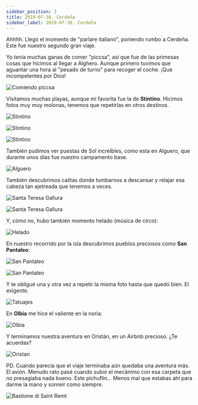 ```yaml
---
sidebar_position: 3
title: 2019-07-30. Cerdeña
sidebar_label: 2019-07-30. Cerdeña
---
```


Ahhhh. Llegó el momento de "parlare italiano", poniendo rumbo a Cerdeña. Este fue nuestro segundo gran viaje.

Yo tenía muchas ganas de comer "piccsa", así que fue de las primesas cosas que hicimos al llegar a Alghero. Aunque primero tuvimos que aguantar una hora al "pesado de turno" para recoger el coche. ¡Que incompetentes por Dios!

![Comiendo piccsa](./foto1.jpg)

Visitamos muchas playas, aunque mi favorita fue la de **Stintino**. Hicimos fotos muy muy molonas, tenemos que repetirlas en otros destinos.

![Stintino](./foto2.jpg)

![Stintino](./foto3.jpg)

![Stintino](./foto4.jpg)

También pudimos ver puestas de Sol increíbles, como esta en Alguero, que durante unos días fue nuestro campamento base.

![Alguero](./foto5.jpg)

También descubrimos calitas donde tumbarnos a descansar y relajar esa cabeza tan ajetreada que tenemos a veces.

![Santa Teresa Gallura](./foto6.jpg)

![Santa Teresa Gallura](./foto7.jpg)

Y, cómo no, hubo también momento helado (música de circo):

![Helado](./foto8.jpg)

En nuestro recorrido por la isla descubrimos pueblos preciosos como **San Pantaleo**:

![San Pantaleo](./foto9.jpg)

![San Pantaleo](./foto10.jpg)

Y te obligué una y otra vez a repetir la misma foto hasta que quedó bien. El exigente.

![Tatuajes](./foto11.jpg)

En **Olbia** me hice el valiente en la noria:

![Olbia](./foto12.jpg)

Y terminamos nuestra aventura en Oristán, en un Airbnb precioso. ¿Te acuerdas?

![Oristan](./foto13.jpg)

PD. Cuando parecía que el viaje terminaba aún quedaba una aventura más. El avión. Menudo rato pasé cuando subió el mecánimo con esa carpeta que no presagiaba nada bueno. Este pichuflín... Menos mal que estabas ahí para darme la mano y sonreír como siempre.

![Bastione di Saint Remt](./foto14.jpg)
